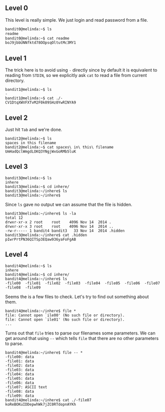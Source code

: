 ## Level 0
This level is really simple. We just login and read password from a file.
```bash
bandit0@melinda:~$ ls
readme
bandit0@melinda:~$ cat readme 
boJ9jbbUNNfktd78OOpsqOltutMc3MY1
```

## Level 1
The trick here is to avoid using `-` directly since by default it is equivalent to reading from `STDIN`, so we explicitly ask `cat` to read a file from current directory.
```
bandit1@melinda:~$ ls
-
bandit1@melinda:~$ cat ./-
CV1DtqXWVFXTvM2F0k09SHz0YwRINYA9
```

## Level 2
Just hit `Tab` and we're done.
```
bandit2@melinda:~$ ls
spaces in this filename
bandit2@melinda:~$ cat spaces\ in\ this\ filename 
UmHadQclWmgdLOKQ3YNgjWxGoRMb5luK
```

## Level 3
```
bandit3@melinda:~$ ls
inhere
bandit3@melinda:~$ cd inhere/
bandit3@melinda:~/inhere$ ls
bandit3@melinda:~/inhere$
```
Since `ls` gave no output we can assume that the file is hidden.
```
bandit3@melinda:~/inhere$ ls -la
total 12
drwxr-xr-x 2 root    root    4096 Nov 14  2014 .
drwxr-xr-x 3 root    root    4096 Nov 14  2014 ..
-rw-r----- 1 bandit4 bandit3   33 Nov 14  2014 .hidden
bandit3@melinda:~/inhere$ cat .hidden   
pIwrPrtPN36QITSp3EQaw936yaFoFgAB
```

## Level 4
```
bandit4@melinda:~$ ls
inhere
bandit4@melinda:~$ cd inhere/
bandit4@melinda:~/inhere$ ls
-file00  -file01  -file02  -file03  -file04  -file05  -file06  -file07  -file08  -file09
```
Seems the is a few files to check. Let's try to find out something about them.
```
bandit4@melinda:~/inhere$ file *
file: Cannot open `ile00' (No such file or directory).
file: Cannot open `ile01' (No such file or directory).
...
```
Turns out that `file` tries to parse our filenames some parameters. We can get around that using `--` which tells `file` that there are no other parameters to parse.
```
bandit4@melinda:~/inhere$ file -- *
-file00: data
-file01: data
-file02: data
-file03: data
-file04: data
-file05: data
-file06: data
-file07: ASCII text
-file08: data
-file09: data
bandit4@melinda:~/inhere$ cat ./-file07
koReBOKuIDDepwhWk7jZC0RTdopnAYKh
```
